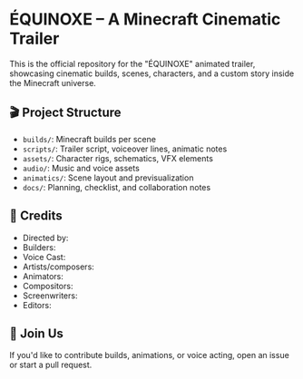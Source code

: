 # ÉQUINOXE – A Minecraft Cinematic Trailer

This is the official repository for the "ÉQUINOXE" animated trailer, showcasing cinematic builds, scenes, characters, and a custom story inside the Minecraft universe.

## 🎬 Project Structure

- `builds/`: Minecraft builds per scene
- `scripts/`: Trailer script, voiceover lines, animatic notes
- `assets/`: Character rigs, schematics, VFX elements
- `audio/`: Music and voice assets
- `animatics/`: Scene layout and previsualization
- `docs/`: Planning, checklist, and collaboration notes

## 📜 Credits

- Directed by: 
- Builders: 
- Voice Cast: 
- Artists/composers:
- Animators:
- Compositors:
- Screenwriters:
- Editors:

## 💬 Join Us

If you'd like to contribute builds, animations, or voice acting, open an issue or start a pull request.

